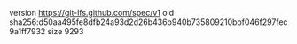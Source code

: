 version https://git-lfs.github.com/spec/v1
oid sha256:d50aa495fe8dfb24a93d2d26b436b940b735809210bbf046f297fec9a1ff7932
size 9293

